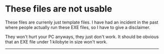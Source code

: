# These files are not usable

These files are currenly just template files. I have had an incident in the past where people actually run these EXE files, so I have to give a disclaimer. 

They won't hurt your PC anyways, they just don't work. It should be obvious that an EXE file under 1 kilobyte in size won't work.

***
